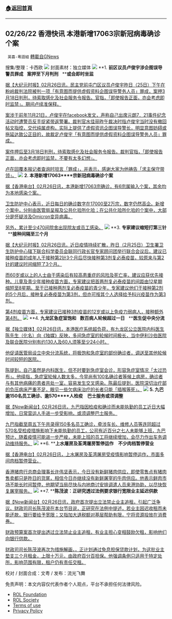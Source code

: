 ###  [:house:返回首頁](https://github.com/ourhimalayas/txt)
---


## 02/26/22 香港快讯 本港新增17063宗新冠病毒确诊个案
` 英喜-粵語組` [轉載自GNews](https://gnews.org/zh-hans/2070753/)

搜集/整理：卡西欧
![](https://assets.gnews.org/wp-content/uploads/2022/02/0226fenmian.jpg)
封面素材：独立媒体
![](https://assets.gnews.org/wp-content/uploads/2022/02/2022-02-26-1.png)
**1. ****前区议员卢俊宇涉企图误导警员罪成****   ****案押至下月判刑****   ****或会即时坐监**

[据【大纪元时报】02月26日讯，民主党前屯门区议员卢俊宇昨日（25日）下午在粉岭裁判法院被判一项「有意图而提供虚假资料企图误导警务人员」罪成，案押3月18日判刑，待索取感化及社会服务令报告。官指，「即使报告正面，亦会考虑即时监禁」。期间卢续准保释。](https://hk.epochtimes.com/news/2022-02-26/34012704)

[案涉于前年11月21日，卢俊宇在facebook发文，声称自己出席元朗7．21事件纪念活动时遭警员反手捉紧带返警署。裁判官水佳丽昨午裁决时指卢俊宇当时没有撤回帖文指控，交代纯属虚构，实际上提供了虚假资讯企图误导警长，明显意图妨碍或拖延达致公正目的，故裁定卢俊宇「有意图而提供虚假资料企图误导警务人员」罪成。](https://hk.epochtimes.com/news/2022-02-26/34012704)

[案件押后至3月18日判刑，待索取感化及社会服务令报告。裁判官指，「即使报告正面，亦会考虑即时监禁，不要有太多幻想」。](https://hk.epochtimes.com/news/2022-02-26/34012704)

[卢在回覆本报记者查询时坦言「罪成」，并表示，感谢大家为他祷告「求主保守带领」。](https://hk.epochtimes.com/news/2022-02-26/34012704)
![](https://assets.gnews.org/wp-content/uploads/2022/02/2022-02-26-2.png)
**2. ****本港新增****17063****宗新冠病毒确诊个案**

[据【香港电台】02月26日讯，本港新增17063宗确诊，有6宗属输入个案，其余均为本地感染个案。](https://news.rthk.hk/rthk/ch/component/k2/1636038-20220226.htm)

[卫生防护中心表示，近日每日的确诊数字在17000至2万宗，数字仍然高企。新增个案中，分别由医管局呈报及公共化验所化验；在公共化验所化验的个案中，大部分是怀疑涉及Omicron变异病毒。](https://news.rthk.hk/rthk/ch/component/k2/1636038-20220226.htm)

[另外，累计至少470间院舍出现院友或员工感染。](https://news.rthk.hk/rthk/ch/component/k2/1636038-20220226.htm)
![](https://assets.gnews.org/wp-content/uploads/2022/02/2022-02-26-3.png)
**3. ****专家建议缩短打第三针****   ****接种间隔至三个月**

[据【大纪元时报】02月26日讯，近日疫情持续扩散，昨日（2月25日）卫生署卫生防护中心辖下联合科学委员会联同行政长官专家顾问团举行联合会议后，建议已接种疫苗的成年人于接种第2针3个月后尽快接种第3剂复必泰疫苗，较原来与第2针的建议时间缩短了3个月。](https://hk.epochtimes.com/news/2022-02-26/20868076)

[而60岁或以上的人士由于感染后有较高患重症的风险及死亡率，建议应获优先接种。儿童及青少年接种疫苗方面，专家建议把首两剂复必泰疫苗的间距由12星期缩短至8星期。至于已接种两剂复必泰疫苗的青少年，专家建议他们于接种第2剂的5个月后，接种复必泰疫苗为第3剂，但亦可按其个人选择给予科兴疫苗作为第3剂。](https://hk.epochtimes.com/news/2022-02-26/20868076)

[第4剂疫苗方面，专家建议已接种3剂疫苗的12岁或以上免疫力弱病人，接种额外第4剂。](https://hk.epochtimes.com/news/2022-02-26/20868076)
![](https://assets.gnews.org/wp-content/uploads/2022/02/2022-02-26-4.png)
**4. ****九龙区急症室饱和****   ****数百病人轮候超过一日****   ****医生促中央分流**

[据【独立媒体】02月26日讯，本港医疗系统超负荷，有九龙区公立医院内科医生陈先生（化名）向《独媒》反映，多间急症室的轮候时间极长，当中伊利沙伯医院及联合医院分别有约130人及60人须等至少24小时。](https://www.inmediahk.net/node/政經/九龍區急症室飽和-數百病人輪候超過一日-醫生促中央分流)

[他促请医管局设立中央分流系统，将极饱和急症室的部份确诊者，调送至其他轮候时间较短的医院。](https://www.inmediahk.net/node/政經/九龍區急症室飽和-數百病人輪候超過一日-醫生促中央分流)

[陈提到，自己虽然是内科医生，但不时要到急症室会诊，形容急症室情况「太过恐布」。他续指，急症室轮候人数太多，今早尚有100名确诊者等候上病房，确诊者与有其他病痛的患者共处一室，容易发生交叉感染。陈最后提到，医院深切治疗部的负压病床严重不足，眼见一些欠病床治疗的长者只能「插喉等死」。](https://www.inmediahk.net/node/政經/九龍區急症室飽和-數百病人輪候超過一日-醫生促中央分流)
![](https://assets.gnews.org/wp-content/uploads/2022/02/2022-02-26-5.png)
**5. ****九巴逾****150****名员工确诊、逾****570****人检疫　巴士服务或须调整**

[据【Now新闻台】02月26日讯，九巴指因检疫和确诊而未能执勤的员工近日大幅增加，日常营运人手进一步受影响，或须调整巴士服务。](https://news.now.com/home/local/player?newsId=467833)

[九巴指截至周五下午共录得150多名员工确诊，牵涉车长、维修人员等连同超过570名受检疫措施影响下未能执勤的员工，公司有近百分之七人未能够上班，九巴预计，随着疫情可能进一步严峻，未能上班的员工将继续增加，会尽力作出车务调动维持服务。](https://news.now.com/home/local/player?newsId=467833)
![](https://assets.gnews.org/wp-content/uploads/2022/02/2022-02-26-6.png)
**6. ****上水屠房及荃湾屠房暂停运作　不少肉档暂停营业**

[据【香港电台】02月26日讯，上水屠房及荃湾屠房受疫情影响暂停运作，市面多间肉档暂停营业。](https://news.rthk.hk/rthk/ch/component/k2/1636036-20220226.htm)

[香港猪肉行总商会理事长许伟坚表示，今日没有新鲜猪肉供应，即使零售点有猪肉售卖都只是昨日的货尾，相信今日亦继续没有新鲜屠宰的牛肉供应。他表示鲜肉市场不能长时间暂停，他期望当局尽快与内地商讨安排调遣人员来港协助，以尽快恢复屠宰服务。](https://news.rthk.hk/rthk/ch/component/k2/1636036-20220226.htm)
![](https://assets.gnews.org/wp-content/uploads/2022/02/2022-02-26-7.png)
**7. ****陈茂波：正研究透过法例要求银行宽限业主延迟供款**

[据【Now新闻台】02月26日讯，政府首次提出立法禁止业主追租，引起广泛争议。财政司司长陈茂波在本台节目说，正研究在法例中提述，若业主因迟收租而未能还款，银行要给予宽限；又指加大退税额对基层帮助有限，宁将资源投放在消费券。](https://news.now.com/home/local/player?newsId=467850)

[财政预算案首次提出透过立法禁止业主追租，有业主担心变相鼓励欠租，影响他们向银行供款。](https://news.now.com/home/local/player?newsId=467850)

[财政司司长陈茂波再次为措施解画，，正计划通过免息担保贷款计划，为这批业主垫支三个月租金，上限十万元，由政府百分百担保。他强调条例只适用于特定处所，影响范围有限，租户仍有责任交租。](https://news.now.com/home/local/player?newsId=467850)

校对 / 封面合成：文粤 / 发布：流光飞舞

 

免责声明：本文内容仅代表作者个人观点，平台不承担任何法律风险。

- [ROL Foundation](https://rolfoundation.org/)
- [ROL Society](https://rolsociety.org/)
- [Terms of use](https://gnews.org/terms-of-use-3/)
- [Privacy Policy](https://gnews.org/privacy-policy/)

